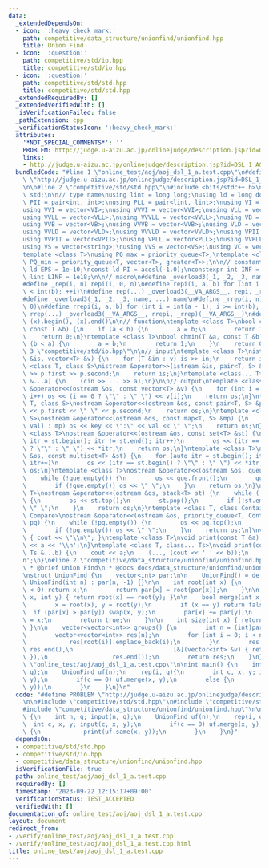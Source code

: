 ```yaml
---
data:
  _extendedDependsOn:
  - icon: ':heavy_check_mark:'
    path: competitive/data_structure/unionfind/unionfind.hpp
    title: Union Find
  - icon: ':question:'
    path: competitive/std/io.hpp
    title: competitive/std/io.hpp
  - icon: ':question:'
    path: competitive/std/std.hpp
    title: competitive/std/std.hpp
  _extendedRequiredBy: []
  _extendedVerifiedWith: []
  _isVerificationFailed: false
  _pathExtension: cpp
  _verificationStatusIcon: ':heavy_check_mark:'
  attributes:
    '*NOT_SPECIAL_COMMENTS*': ''
    PROBLEM: http://judge.u-aizu.ac.jp/onlinejudge/description.jsp?id=DSL_1_A&lang=jp
    links:
    - http://judge.u-aizu.ac.jp/onlinejudge/description.jsp?id=DSL_1_A&lang=jp
  bundledCode: "#line 1 \"online_test/aoj/aoj_dsl_1_a.test.cpp\"\n#define PROBLEM\
    \ \"http://judge.u-aizu.ac.jp/onlinejudge/description.jsp?id=DSL_1_A&lang=jp\"\
    \n\n#line 2 \"competitive/std/std.hpp\"\n#include <bits/stdc++.h>\nusing namespace\
    \ std;\n\n// type name\nusing lint = long long;\nusing ld = long double;\nusing\
    \ PII = pair<int, int>;\nusing PLL = pair<lint, lint>;\nusing VI = vector<int>;\n\
    using VVI = vector<VI>;\nusing VVVI = vector<VVI>;\nusing VLL = vector<lint>;\n\
    using VVLL = vector<VLL>;\nusing VVVLL = vector<VVLL>;\nusing VB = vector<bool>;\n\
    using VVB = vector<VB>;\nusing VVVB = vector<VVB>;\nusing VLD = vector<ld>;\n\
    using VVLD = vector<VLD>;\nusing VVVLD = vector<VVLD>;\nusing VPII = vector<PII>;\n\
    using VVPII = vector<VPII>;\nusing VPLL = vector<PLL>;\nusing VVPLL = vector<VPLL>;\n\
    using VS = vector<string>;\nusing VVS = vector<VS>;\nusing VC = vector<char>;\n\
    template <class T>\nusing PQ_max = priority_queue<T>;\ntemplate <class T>\nusing\
    \ PQ_min = priority_queue<T, vector<T>, greater<T>>;\n\n// constant\nconstexpr\
    \ ld EPS = 1e-10;\nconst ld PI = acosl(-1.0);\nconstexpr int INF = 1e9;\nconstexpr\
    \ lint LINF = 1e18;\n\n// macro\n#define _overload3(_1, _2, _3, name, ...) name\n\
    #define _rep(i, n) repi(i, 0, n)\n#define repi(i, a, b) for (int i = int(a); i\
    \ < int(b); ++i)\n#define rep(...) _overload3(__VA_ARGS__, repi, _rep, )(__VA_ARGS__)\n\
    #define _overload3(_1, _2, _3, name, ...) name\n#define _rrep(i, n) rrepi(i, n,\
    \ 0)\n#define rrepi(i, a, b) for (int i = int(a - 1); i >= int(b); --i)\n#define\
    \ rrep(...) _overload3(__VA_ARGS__, rrepi, _rrep)(__VA_ARGS__)\n#define all(x)\
    \ (x).begin(), (x).end()\n\n// function\ntemplate <class T>\nbool chmax(T &a,\
    \ const T &b) {\n    if (a < b) {\n        a = b;\n        return 1;\n    }\n\
    \    return 0;\n}\ntemplate <class T>\nbool chmin(T &a, const T &b) {\n    if\
    \ (b < a) {\n        a = b;\n        return 1;\n    }\n    return 0;\n}\n#line\
    \ 3 \"competitive/std/io.hpp\"\n\n// input\ntemplate <class T>\nistream &operator>>(istream\
    \ &is, vector<T> &v) {\n    for (T &in : v) is >> in;\n    return is;\n}\ntemplate\
    \ <class T, class S>\nistream &operator>>(istream &is, pair<T, S> &p) {\n    is\
    \ >> p.first >> p.second;\n    return is;\n}\ntemplate <class... T>\nvoid input(T\
    \ &...a) {\n    (cin >> ... >> a);\n}\n\n// output\ntemplate <class T>\nostream\
    \ &operator<<(ostream &os, const vector<T> &v) {\n    for (int i = 0; i < (int)v.size();\
    \ i++) os << (i == 0 ? \"\" : \" \") << v[i];\n    return os;\n}\ntemplate <class\
    \ T, class S>\nostream &operator<<(ostream &os, const pair<T, S> &p) {\n    os\
    \ << p.first << \" \" << p.second;\n    return os;\n}\ntemplate <class T, class\
    \ S>\nostream &operator<<(ostream &os, const map<T, S> &mp) {\n    for (auto &[key,\
    \ val] : mp) os << key << \":\" << val << \" \";\n    return os;\n}\ntemplate\
    \ <class T>\nostream &operator<<(ostream &os, const set<T> &st) {\n    for (auto\
    \ itr = st.begin(); itr != st.end(); itr++)\n        os << (itr == st.begin()\
    \ ? \"\" : \" \") << *itr;\n    return os;\n}\ntemplate <class T>\nostream &operator<<(ostream\
    \ &os, const multiset<T> &st) {\n    for (auto itr = st.begin(); itr != st.end();\
    \ itr++)\n        os << (itr == st.begin() ? \"\" : \" \") << *itr;\n    return\
    \ os;\n}\ntemplate <class T>\nostream &operator<<(ostream &os, queue<T> que) {\n\
    \    while (!que.empty()) {\n        os << que.front();\n        que.pop();\n\
    \        if (!que.empty()) os << \" \";\n    }\n    return os;\n}\ntemplate <class\
    \ T>\nostream &operator<<(ostream &os, stack<T> st) {\n    while (!st.empty())\
    \ {\n        os << st.top();\n        st.pop();\n        if (!st.empty()) os <<\
    \ \" \";\n    }\n    return os;\n}\ntemplate <class T, class Container, class\
    \ Compare>\nostream &operator<<(ostream &os, priority_queue<T, Container, Compare>\
    \ pq) {\n    while (!pq.empty()) {\n        os << pq.top();\n        pq.pop();\n\
    \        if (!pq.empty()) os << \" \";\n    }\n    return os;\n}\nvoid print()\
    \ { cout << \"\\n\"; }\ntemplate <class T>\nvoid print(const T &a) {\n    cout\
    \ << a << '\\n';\n}\ntemplate <class T, class... Ts>\nvoid print(const T &a, const\
    \ Ts &...b) {\n    cout << a;\n    (..., (cout << ' ' << b));\n    cout << '\\\
    n';\n}\n#line 2 \"competitive/data_structure/unionfind/unionfind.hpp\"\n\n/**\n\
    \ * @brief Union Find\n * @docs docs/data_structure/unionfind/unionfind.md\n */\n\
    \nstruct UnionFind {\n    vector<int> par;\n\n    UnionFind() = default;\n   \
    \ UnionFind(int n) : par(n, -1) {}\n\n    int root(int x) {\n        if (par[x]\
    \ < 0) return x;\n        return par[x] = root(par[x]);\n    }\n\n    bool same(int\
    \ x, int y) { return root(x) == root(y); }\n\n    bool merge(int x, int y) {\n\
    \        x = root(x), y = root(y);\n        if (x == y) return false;\n      \
    \  if (par[x] > par[y]) swap(x, y);\n        par[x] += par[y];\n        par[y]\
    \ = x;\n        return true;\n    }\n\n    int size(int x) { return -par[root(x)];\
    \ }\n\n    vector<vector<int>> groups() {\n        int n = (int)par.size();\n\
    \        vector<vector<int>> res(n);\n        for (int i = 0; i < n; i++) {\n\
    \            res[root(i)].emplace_back(i);\n        }\n        res.erase(remove_if(res.begin(),\
    \ res.end(),\n                            [&](vector<int> &v) { return v.empty();\
    \ }),\n                  res.end());\n        return res;\n    }\n};\n#line 6\
    \ \"online_test/aoj/aoj_dsl_1_a.test.cpp\"\n\nint main() {\n    int n, q; input(n,\
    \ q);\n    UnionFind uf(n);\n    rep(i, q){\n        int c, x, y; input(c, x,\
    \ y);\n        if(c == 0) uf.merge(x, y);\n        else {\n            print(uf.same(x,\
    \ y));\n        }\n    }\n}\n"
  code: "#define PROBLEM \"http://judge.u-aizu.ac.jp/onlinejudge/description.jsp?id=DSL_1_A&lang=jp\"\
    \n\n#include \"competitive/std/std.hpp\"\n#include \"competitive/std/io.hpp\"\n\
    #include \"competitive/data_structure/unionfind/unionfind.hpp\"\n\nint main()\
    \ {\n    int n, q; input(n, q);\n    UnionFind uf(n);\n    rep(i, q){\n      \
    \  int c, x, y; input(c, x, y);\n        if(c == 0) uf.merge(x, y);\n        else\
    \ {\n            print(uf.same(x, y));\n        }\n    }\n}"
  dependsOn:
  - competitive/std/std.hpp
  - competitive/std/io.hpp
  - competitive/data_structure/unionfind/unionfind.hpp
  isVerificationFile: true
  path: online_test/aoj/aoj_dsl_1_a.test.cpp
  requiredBy: []
  timestamp: '2023-09-22 12:15:17+09:00'
  verificationStatus: TEST_ACCEPTED
  verifiedWith: []
documentation_of: online_test/aoj/aoj_dsl_1_a.test.cpp
layout: document
redirect_from:
- /verify/online_test/aoj/aoj_dsl_1_a.test.cpp
- /verify/online_test/aoj/aoj_dsl_1_a.test.cpp.html
title: online_test/aoj/aoj_dsl_1_a.test.cpp
---
```

